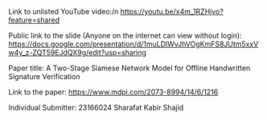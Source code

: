 Link to unlisted YouTube video:/n
https://youtu.be/x4m_1RZHjvo?feature=shared

Public link to the slide (Anyone on the internet can view without login):
https://docs.google.com/presentation/d/1muLDlWvJhVOgKmFS8JUtm5xxVw4y_z-ZQT59EJdQX9g/edit?usp=sharing

Paper title:
A Two-Stage Siamese Network Model for Offline Handwritten Signature Verification

Link to the paper:
https://www.mdpi.com/2073-8994/14/6/1216

Individual Submitter:
23166024 Sharafat Kabir Shajid
